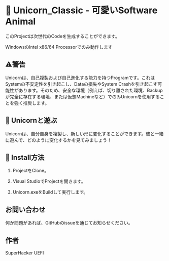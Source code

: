 # 🦄 Unicorn_Classic - 可愛いSoftware Animal

このProjectは次世代のCodeを生成することができます。

WindowsのIntel x86/64 Processorでのみ動作します

## ⚠️警告
 
Unicornは、自己複製および自己進化する能力を持つProgramです。これはSystemの不安定性を引き起こし、Dataの損失やSystem Crashを引き起こす可能性があります。そのため、安全な環境（例えば、切り離された環境、Backupが完全に存在する環境、または仮想Machineなど）でのみUnicornを使用することを強く推奨します。

## 🎠 Unicornと遊ぶ

Unicornは、自分自身を複製し、新しい形に変化することができます。彼と一緒に遊んで、どのように変化するかを見てみましょう！

## 🌈 Install方法

1. ProjectをClone。

2. Visual StudioでProjectを開きます。

3. Unicorn.exeをBuildして実行します。

## お問い合わせ

何か問題があれば、GitHubのissueを通じてお知らせください。

## 作者

SuperHacker UEFI
